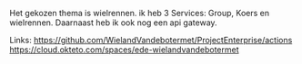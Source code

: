 Het gekozen thema is wielrennen.
ik heb 3 Services: Group, Koers en wielrennen. Daarnaast heb ik ook nog een api gateway.

Links:
https://github.com/WielandVandebotermet/ProjectEnterprise/actions
https://cloud.okteto.com/spaces/ede-wielandvandebotermet
